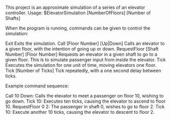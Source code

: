This project is an approximate  simulation of a series of an elevator controller.
Usage: $ElevatorSimulation [NumberOfFloors] [Number of Shafts]

When the program is running, commands can be given to control the simulation:

Exit										Exits the simulation.
Call [Floor Number] [Up|Down] 				Calls an elevator to a given floor, with the intention of going up or down.
RequestFloor [Shaft Number] [Floor Number]	Requests an elevator in a given shaft to go to a given floor. This is to simulate passenger input from inside the elevator.
Tick										Executes the simulation for one unit of time, moving elevators one floor.
Tick [Number of Ticks]						Tick repeatedly, with a one second delay between ticks.

Example command sequence:

Call 10 Down: 			Calls the elevator to meet a passenger on floor 10, wishing to go down.
Tick 10: 				Executes ten ticks, causing the elevator to ascend to floor 10.
RequestFloor 0 2:		The passenger in shaft 0, wishes to go to floor 2.
Tick 10:				Execute another 10 ticks, causing the elevator to descent to floor 2.